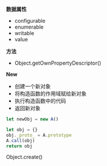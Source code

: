 **数据属性**
- configurable
- enumerable
- writable
- value


**方法**
- Object.getOwnPropertyDescriptor()

**New**
- 创建一个新对象
- 将构造函数的作用域赋给新对象
- 执行构造函数中的代码
- 返回新对象

```js
let newObj = new A()

let obj = {}
obj._proto_ = A.prototype
A.call(obj)
return obj
```

Object.create()


